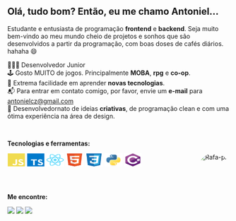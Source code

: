 ## Olá, tudo bom? Então, eu me chamo Antoniel...
Estudante e entusiasta de programação <b>frontend</b> e <b>backend</b>. Seja muito bem-vindo ao meu mundo cheio de projetos e sonhos que são desenvolvidos a partir da programação, com boas doses de cafés diários. hahaha 😄

👩🏽‍💻 Desenvolvedor Junior <br>
🕹️ Gosto MUITO de jogos. Principalmente <b>MOBA</b>, <b>rpg</b> e <b>co-op</b>. <br>
🚀 Extrema facilidade em aprender <b>novas tecnologias</b>. <br>
📬 Para entrar em contato comigo, por favor, envie um <b>e-mail</b> para [antonielcz@gmail.com](mailto:antonielcz@gmail.com) <br>
🌱 Desenvolvedornato de ideias <b>criativas</b>, de programação clean e com uma ótima experiência na área de design.

<br>

**Tecnologias e ferramentas:**
<div style="display: inline_block">
  <img align="center" alt="Rafa-Js" height="30" width="40" src="https://raw.githubusercontent.com/devicons/devicon/master/icons/javascript/javascript-plain.svg">
  <img align="center" alt="Rafa-Ts" height="30" width="40" src="https://raw.githubusercontent.com/devicons/devicon/master/icons/typescript/typescript-plain.svg">
  <img align="center" alt="Rafa-React" height="30" width="40" src="https://raw.githubusercontent.com/devicons/devicon/master/icons/react/react-original.svg">
  <img align="center" alt="Rafa-HTML" height="30" width="40" src="https://raw.githubusercontent.com/devicons/devicon/master/icons/html5/html5-original.svg">
  <img align="center" alt="Rafa-CSS" height="30" width="40" src="https://raw.githubusercontent.com/devicons/devicon/master/icons/css3/css3-original.svg">
  <img align="center" alt="Rafa-Python" height="30" width="40" src="https://raw.githubusercontent.com/devicons/devicon/master/icons/python/python-original.svg">
  <img align="center" alt="Rafa-Csharp" height="30" width="40" src="https://raw.githubusercontent.com/devicons/devicon/master/icons/csharp/csharp-original.svg">
  <img align="right" alt="Rafa-pic" height="150" style="border-radius:50px;" src="https://images2.imgbox.com/24/e9/sJP1QMWF_o.png" alt="image host"/>
</div>

##

<br>

**Me encontre:** 
<div> 
  <a href="https://instagram.com/antonieldcriativo" target="_blank" rel="noopener noreferrer"><img src="https://img.shields.io/badge/-Instagram-%23E4405F?style=for-the-badge&logo=instagram&logoColor=white" target="_blank"></a>
  <a href = "mailto:antonielcz@gmail.com"><img src="https://img.shields.io/badge/-Gmail-%23333?style=for-the-badge&logo=gmail&logoColor=white" target="_blank" rel="noopener noreferrer"></a>
  <a href="https://www.linkedin.com/in/antoniel-pereira-7a1696111/" target="_blank" rel="noopener noreferrer"><img src="https://img.shields.io/badge/-LinkedIn-%230077B5?style=for-the-badge&logo=linkedin&logoColor=white" target="_blank"></a> 
  
</div>

##

